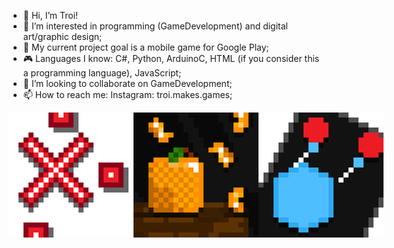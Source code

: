 - 👋 Hi, I’m Troi!
- 👀 I’m interested in programming (GameDevelopment) and digital art/graphic design;
- 🌱 My current project goal is a mobile game for Google Play;
- 🎮 Languages I know: C#, Python, ArduinoC, HTML (if you consider this a programming language), JavaScript;
- 💞️ I’m looking to collaborate on GameDevelopment;
- 📫 How to reach me: Instagram: troi.makes.games;

<div style="display: flex;">
    <img src="Pictures/RektItLogo%5FOneD%5F700.png" alt="RektIt Logo" width="200"/>
    <img src="Pictures/BTStemLogo%5F700.png" alt="BTStem Logo" width="200"/>
    <img src="Pictures/CanvasChaosLogo%5F700.png" alt="CanvasChaos Logo" width="200"/>
</div>

<!-- [![Top Langs](https://github-readme-stats.vercel.app/api/top-langs/?username=TroiGDev)](https://github.com/anuraghazra/github-readme-stats) -->
